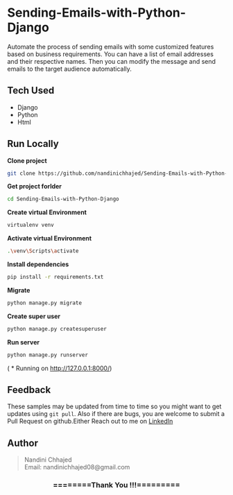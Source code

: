 # Sending-Emails-with-Python-Django
Automate the process of sending emails with some customized features based on business requirements. You can have a list of email addresses and their respective names. Then you can modify the message and send emails to the target audience automatically.

## Tech Used
- Django
- Python
- Html

## Run Locally

**Clone project**

```bash
git clone https://github.com/nandinichhajed/Sending-Emails-with-Python-Django.git
```

**Get project forlder**

```bash
cd Sending-Emails-with-Python-Django
```

**Create virtual Environment**

```bash
virtualenv venv
```

**Activate virtual Environment**

```bash
.\venv\Scripts\activate
```

**Install dependencies**

```bash
pip install -r requirements.txt
```

**Migrate**

```bash
python manage.py migrate
```

 **Create super user**

```bash
python manage.py createsuperuser
```

**Run server**

```bash
python manage.py runserver
```
( * Running on http://127.0.0.1:8000/)

## Feedback

These samples may be updated from time to time so you might want to get updates
using `git pull`.  Also if there are bugs, you are welcome to submit
a Pull Request on github.Either
Reach out to me on [LinkedIn](https://linkedin.com/in/nandinichhajed)

<h2>Author</h2>
<blockquote>
  Nandini Chhajed<br>
  Email: nandinichhajed08@gmail.com
</blockquote>

<div align="center">
    <h3>========Thank You !!!=========</h3>
</div>
